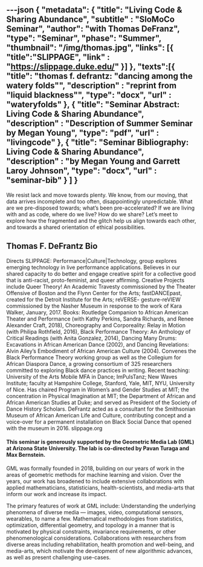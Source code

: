 ---json
{
"metadata": {
  "title": "Living Code & Sharing Abundance",
  "subtitle" : "SloMoCo Seminar",
  "author": "with Thomas DeFranz",
  "type": "Seminar",
  "phase": "Summer",
  "thumbnail": "/img/thomas.jpg",
   "links": [{
    "title":"SLIPPAGE",
    "link" : "https://slippage.duke.edu/"
  }]
},
"texts":[{
"title": "thomas f. defrantz: \"dancing among the watery folds\"",
"description" : "reprint from \"liquid blackness\"",
"type": "docx",
"url" : "wateryfolds"
},
{
"title": "Seminar Abstract: Living Code & Sharing Abundance",
"description" : "Description of Summer Seminar by Megan Young",
"type": "pdf",
"url" : "livingcode"
},
{
"title": "Seminar Bibliography: Living Code & Sharing Abundance",
"description" : "by Megan Young and Garrett Laroy Johnson",
"type": "docx",
"url" : "seminar-bib"
}
]
}
---

We resist lack and move towards plenty. We know, from our moving, that data arrives incomplete and too often, disappointingly unpredictable. What are we pre-disposed towards; what’s been pre-accelerated? If we are living with and as code, where do we live? How do we share? Let’s meet to explore how the fragmented and the glitch help us align towards each other, and towards a shared orientation of ethical possibilities.

## Thomas F. DeFrantz Bio

Directs SLIPPAGE: Performance|Culture|Technology, group explores emerging technology in live performance applications. Believes in our shared capacity to do better and engage creative spirit for a collective good that is anti-racist, proto-feminist, and queer affirming. Creative Projects include Queer Theory! An Academic Travesty commissioned by the Theater Offensive of Boston and the Flynn Center for the Arts; fastDANCEpast, created for the Detroit Institute for the Arts; reVERSE- gesture-reVIEW commissioned by the Nasher Museum in response to the work of Kara Walker, January, 2017. Books: Routledge Companion to African American Theater and Performance (with Kathy Perkins, Sandra Richards, and Renee Alexander Craft, 2018), Choreography and Corporeality: Relay in Motion (with Philipa Rothfield, 2016), Black Performance Theory: An Anthology of Critical Readings (with Anita Gonzalez, 2014), Dancing Many Drums: Excavations in African American Dance (2002), and Dancing Revelations: Alvin Ailey’s Embodiment of African American Culture (2004). Convenes the Black Performance Theory working group as well as the Collegium for African Diaspora Dance, a growing consortium of 325 researchers committed to exploring Black dance practices in writing. Recent teaching: University of the Arts Mobile MFA in Dance; ImPulsTanz; New Waves Institute; faculty at Hampshire College, Stanford, Yale, MIT, NYU, University of Nice. Has chaired Program in Women’s and Gender Studies at MIT; the concentration in Physical Imagination at MIT; the Department of African and African American Studies at Duke; and served as President of the Society of Dance History Scholars. DeFrantz acted as a consultant for the Smithsonian Museum of African American Life and Culture, contributing concept and a voice-over for a permanent installation on Black Social Dance that opened with the museum in 2016. slippage.org

#### This seminar is generously supported by the Geometric Media Lab (GML) at Arizona State University. The lab is co-directed by Pavan Turaga and Max Bernstein.

GML was formally founded in 2018, building on our years of work in the areas of geometric methods for machine learning and vision. Over the years, our work has broadened to include extensive collaborations with applied mathematicians, statisticians, health-scientists, and media-arts that inform our work and increase its impact.

The primary features of work at GML include: Understanding the underlying phenomena of diverse media — images, video, computational sensors, wearables, to name a few. Mathematical methodologies from statistics, optimization, differential geometry, and topology in a manner that is motivated by physical constraints, invariance requirements, or other phenomenological considerations. Collaborations with researchers from diverse areas including rehabilitation, health promotion and well-being, and media-arts, which motivate the development of new algorithmic advances, as well as present challenging use-cases.

